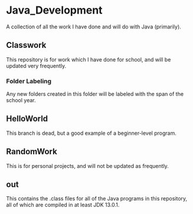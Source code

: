 # Java_Development
A collection of all the work I have done and will do with Java (primarily).
## Classwork
This repository is for work which I have done for school, and will be updated very frequently.
### Folder Labeling
Any new folders created in this folder will be labeled with the span of the school year.
## HelloWorld
This branch is dead, but a good example of a beginner-level program.
## RandomWork
This is for personal projects, and will not be updated as frequently.
## out
This contains the .class files for all of the Java programs in this repository, all of which are compiled in at least JDK 13.0.1.
